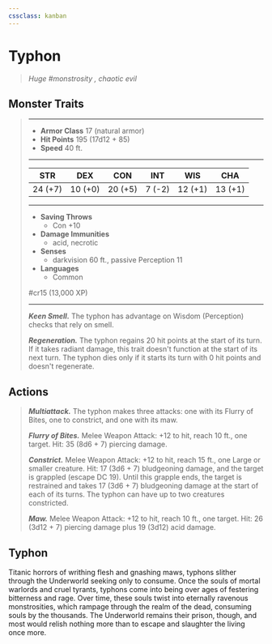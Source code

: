 ```yaml
---
cssclass: kanban
---
```


# Typhon
>*Huge #monstrosity , chaotic evil*
## Monster Traits
>___
>- **Armor Class** 17 (natural armor)
>- **Hit Points** 195 (17d12 + 85)
>- **Speed** 40 ft.
>___
>|STR|DEX|CON|INT|WIS|CHA|
>|:---:|:---:|:---:|:---:|:---:|:---:|
>|24 (+7)|10 (+0)|20 (+5)|7 (-2)|12 (+1)|13 (+1)|
>___
>- **Saving Throws**
>	 - Con +10
>- **Damage Immunities**
>	 - acid, necrotic
>- **Senses**
>	 - darkvision 60 ft., passive Perception 11
>- **Languages**
>	 - Common
>
> #cr15 (13,000 XP)
>___
>***Keen Smell.*** The typhon has advantage on Wisdom (Perception) checks that rely on smell.  
>
>***Regeneration.*** The typhon regains 20 hit points at the start of its turn. If it takes radiant damage, this trait doesn't function at the start of its next turn. The typhon dies only if it starts its turn with 0 hit points and doesn't regenerate.  
>
## Actions
>***Multiattack.*** The typhon makes three attacks: one with its Flurry of Bites, one to constrict, and one with its maw.  
>
>***Flurry of Bites.*** Melee Weapon Attack: +12 to hit, reach 10 ft., one target. Hit: 35 (8d6 + 7) piercing damage.  
>
>***Constrict.*** Melee Weapon Attack: +12 to hit, reach 15 ft., one Large or smaller creature. Hit: 17 (3d6 + 7) bludgeoning damage, and the target is grappled (escape DC 19). Until this grapple ends, the target is restrained and takes 17 (3d6 + 7) bludgeoning damage at the start of each of its turns. The typhon can have up to two creatures constricted.  
>
>***Maw.*** Melee Weapon Attack: +12 to hit, reach 10 ft., one target. Hit: 26 (3d12 + 7) piercing damage plus 19 (3d12) acid damage.
## Typhon
Titanic horrors of writhing flesh and gnashing maws, typhons slither through the Underworld seeking only to consume. Once the souls of mortal warlords and cruel tyrants, typhons come into being over ages of festering bitterness and rage. Over time, these souls twist into eternally ravenous monstrosities, which rampage through the realm of the dead, consuming souls by the thousands. The Underworld remains their prison, though, and most would relish nothing more than to escape and slaughter the living once more.
